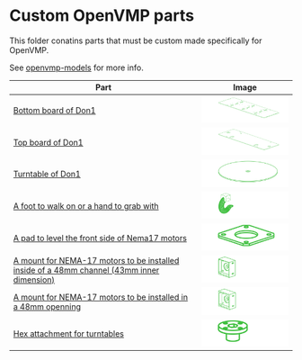 # Custom OpenVMP parts
This folder conatins parts that must be custom made specifically for OpenVMP.

See [openvmp-models](https://github.com/openvmp/openvmp-models) for more info.

| Part | Image |
| -- | -- |
| [Bottom board of Don1](./don1_board_bottom) | <img alt='Bottom board of Don1' src='https://github.com/openvmp/openvmp-models/blob/main/generated_files/parts/custom/don1_board_bottom.svg' width='300' /> |
| [Top board of Don1](./don1_board_top) | <img alt='Top board of Don1' src='https://github.com/openvmp/openvmp-models/blob/main/generated_files/parts/custom/don1_board_top.svg' width='300' /> |
| [Turntable of Don1](./don1_turntable) | <img alt='Turntable of Don1' src='https://github.com/openvmp/openvmp-models/blob/main/generated_files/parts/custom/don1_turntable.svg' width='300' /> |
| [A foot to walk on or a hand to grab with](./hook) | <img alt='A foot to walk on or a hand to grab with' src='https://github.com/openvmp/openvmp-models/blob/main/generated_files/parts/custom/hook.svg' width='300' /> |
| [A pad to level the front side of Nema17 motors](./nema17-flush-pad) | <img alt='A pad to level the front side of Nema17 motors' src='https://github.com/openvmp/openvmp-models/blob/main/generated_files/parts/custom/nema17-flush-pad.svg' width='300' /> |
| [A mount for NEMA-17 motors to be installed inside of a 48mm channel (43mm inner dimension)](./nema17-mount) | <img alt='A mount for NEMA-17 motors to be installed inside of a 48mm channel (43mm inner dimension)' src='https://github.com/openvmp/openvmp-models/blob/main/generated_files/parts/custom/nema17-mount.svg' width='300' /> |
| [A mount for NEMA-17 motors to be installed in a 48mm openning](./nema17-mount-wide) | <img alt='A mount for NEMA-17 motors to be installed in a 48mm openning' src='https://github.com/openvmp/openvmp-models/blob/main/generated_files/parts/custom/nema17-mount-wide.svg' width='300' /> |
| [Hex attachment for turntables](./turntable_attachment_hex) | <img alt='Hex attachment for turntables' src='https://github.com/openvmp/openvmp-models/blob/main/generated_files/parts/custom/turntable_attachment_hex.svg' width='300' /> |
